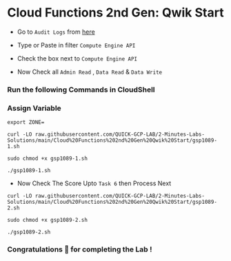 # Cloud Functions 2nd Gen: Qwik Start

- Go to `Audit Logs` from [here](https://console.cloud.google.com/iam-admin/audit?)

- Type or Paste in filter `Compute Engine API`

- Check the box next to `Compute Engine API`

- Now Check all `Admin Read` , `Data Read` & `Data Write`

### Run the following Commands in CloudShell

### Assign Variable

```
export ZONE=
```

```
curl -LO raw.githubusercontent.com/QUICK-GCP-LAB/2-Minutes-Labs-Solutions/main/Cloud%20Functions%202nd%20Gen%20Qwik%20Start/gsp1089-1.sh

sudo chmod +x gsp1089-1.sh

./gsp1089-1.sh
```

- Now Check The Score Upto `Task 6` then Process Next

```
curl -LO raw.githubusercontent.com/QUICK-GCP-LAB/2-Minutes-Labs-Solutions/main/Cloud%20Functions%202nd%20Gen%20Qwik%20Start/gsp1089-2.sh

sudo chmod +x gsp1089-2.sh

./gsp1089-2.sh
```

### Congratulations 🎉 for completing the Lab !
